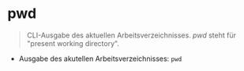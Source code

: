 # pwd

> CLI-Ausgabe des aktuellen Arbeitsverzeichnisses. *pwd* steht für "present working directory".

- Ausgabe des akutellen Arbeitsverzeichnisses:
  `pwd`
